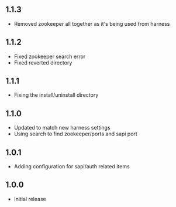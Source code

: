 ## 1.1.3
* Removed zookeeper all together as it's being used from harness

## 1.1.2
* Fixed zookeeper search error
* Fixed reverted directory

## 1.1.1
* Fixing the install/uninstall directory

## 1.1.0
* Updated to match new harness settings
* Using search to find zookeeper/ports and sapi port
 
## 1.0.1
* Adding configuration for sapi/auth related items

## 1.0.0
* Initial release

